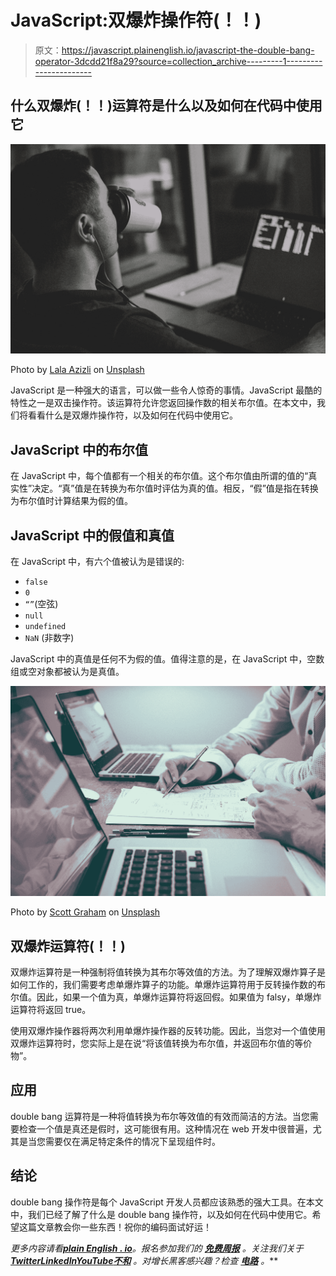 # JavaScript:双爆炸操作符(！！)

> 原文：<https://javascript.plainenglish.io/javascript-the-double-bang-operator-3dcdd21f8a29?source=collection_archive---------1----------------------->

## 什么双爆炸(！！)运算符是什么以及如何在代码中使用它

![](img/5fb2948fe5b2929f51301f1dacce6184.png)

Photo by [Lala Azizli](https://unsplash.com/@lazizli?utm_source=medium&utm_medium=referral) on [Unsplash](https://unsplash.com?utm_source=medium&utm_medium=referral)

JavaScript 是一种强大的语言，可以做一些令人惊奇的事情。JavaScript 最酷的特性之一是双击操作符。该运算符允许您返回操作数的相关布尔值。在本文中，我们将看看什么是双爆炸操作符，以及如何在代码中使用它。

## JavaScript 中的布尔值

在 JavaScript 中，每个值都有一个相关的布尔值。这个布尔值由所谓的值的“真实性”决定。“真”值是在转换为布尔值时评估为真的值。相反，“假”值是指在转换为布尔值时计算结果为假的值。

## JavaScript 中的假值和真值

在 JavaScript 中，有六个值被认为是错误的:

*   `false`
*   `0`
*   `“”`(空弦)
*   `null`
*   `undefined`
*   `NaN` (非数字)

JavaScript 中的真值是任何不为假的值。值得注意的是，在 JavaScript 中，空数组或空对象都被认为是真值。

![](img/cbf16e5334636cc3b23e737a2c7fece6.png)

Photo by [Scott Graham](https://unsplash.com/es/@homajob?utm_source=medium&utm_medium=referral) on [Unsplash](https://unsplash.com?utm_source=medium&utm_medium=referral)

## 双爆炸运算符(！！)

双爆炸运算符是一种强制将值转换为其布尔等效值的方法。为了理解双爆炸算子是如何工作的，我们需要考虑单爆炸算子的功能。单爆炸运算符用于反转操作数的布尔值。因此，如果一个值为真，单爆炸运算符将返回假。如果值为 falsy，单爆炸运算符将返回 true。

使用双爆炸操作器将两次利用单爆炸操作器的反转功能。因此，当您对一个值使用双爆炸运算符时，您实际上是在说“将该值转换为布尔值，并返回布尔值的等价物”。

## 应用

double bang 运算符是一种将值转换为布尔等效值的有效而简洁的方法。当您需要检查一个值是真还是假时，这可能很有用。这种情况在 web 开发中很普遍，尤其是当您需要仅在满足特定条件的情况下呈现组件时。

## 结论

double bang 操作符是每个 JavaScript 开发人员都应该熟悉的强大工具。在本文中，我们已经了解了什么是 double bang 操作符，以及如何在代码中使用它。希望这篇文章教会你一些东西！祝你的编码面试好运！

*更多内容请看*[***plain English . io***](https://plainenglish.io/)*。报名参加我们的* [***免费周报***](http://newsletter.plainenglish.io/) *。关注我们关于*[***Twitter***](https://twitter.com/inPlainEngHQ)[***LinkedIn***](https://www.linkedin.com/company/inplainenglish/)*[***YouTube***](https://www.youtube.com/channel/UCtipWUghju290NWcn8jhyAw)*[***不和***](https://discord.gg/GtDtUAvyhW) *。对增长黑客感兴趣？检查* [***电路***](https://circuit.ooo/) *。***